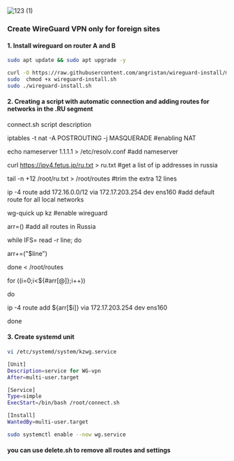 
![123 (1)](https://user-images.githubusercontent.com/61315483/201335367-006478cb-d75b-44ce-93a1-e83b57090405.jpg)

### Create WireGuard VPN only for foreign sites

#### 1. Install wireguard on router A and B

```bash
sudo apt update && sudo apt upgrade -y
```

```bash
curl -O https://raw.githubusercontent.com/angristan/wireguard-install/master/wireguard-install.sh
sudo  chmod +x wireguard-install.sh
sudo ./wireguard-install.sh
```

#### 2. Creating a script with automatic connection and adding routes for networks in the .RU segment

connect.sh script description

iptables -t nat -A POSTROUTING -j MASQUERADE #enabling NAT

echo nameserver 1.1.1.1 > /etc/resolv.conf #add nameserver

curl https://ipv4.fetus.jp/ru.txt > ru.txt #get a list of ip addresses in russia

tail -n +12 /root/ru.txt > /root/routes #trim the extra 12 lines

ip -4 route add 172.16.0.0/12 via 172.17.203.254 dev ens160 #add default route for all local networks

wg-quick up kz #enable wireguard

arr=() #add all routes in Russia

while IFS= read -r line; do

   arr+=("$line")

done < /root/routes

for ((i=0;i<${#arr[@]};i++))

do

 ip -4 route add ${arr[$i]} via 172.17.203.254 dev ens160

done

#### 3. Create systemd unit 

```bash
vi /etc/systemd/system/kzwg.service
```

```bash
[Unit]
Description=service for WG-vpn
After=multi-user.target

[Service]
Type=simple
ExecStart=/bin/bash /root/connect.sh

[Install]
WantedBy=multi-user.target
```

```bash
sudo systemctl enable --now wg.service
```

#### you can use delete.sh to remove all routes and settings

